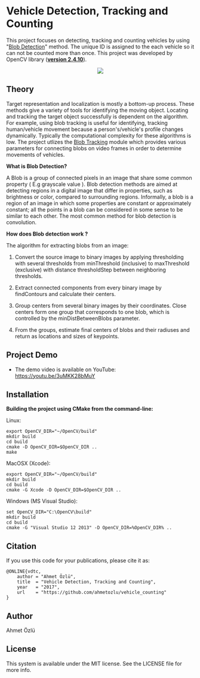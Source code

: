 
# Vehicle Detection, Tracking and Counting
This project focuses on detecting, tracking and counting vehicles by using "[Blob Detection](http://www.learnopencv.com/blob-detection-using-opencv-python-c/)" method. The unique ID is assigned to the each vehicle so it can not be counted more than once. This project was developed by OpenCV library (**[version 2.4.10](https://sourceforge.net/projects/opencvlibrary/files/opencv-win/2.4.10/)**).

<p align="center">
  <img src="https://user-images.githubusercontent.com/22610163/30249200-efa2b594-963f-11e7-8c3e-b378cbf49101.gif">
</p>

## Theory
Target representation and localization is mostly a bottom-up process. These methods give a variety of tools for identifying the moving object. Locating and tracking the target object successfully is dependent on the algorithm. For example, using blob tracking is useful for identifying, tracking human/vehicle movement because a person's/vehicle's profile changes dynamically. Typically the computational complexity for these algorithms is low. The project utlizes the [Blob Tracking](https://github.com/ahmetozlu/vehicle_counting/blob/master/VehicleDetectionAndCounting/Blob.cpp) module which provides various parameters for connecting blobs on video frames in order to determine movements of vehicles. 

**What is Blob Detection?**

A Blob is a group of connected pixels in an image that share some common property ( E.g grayscale value ). Blob detection methods are aimed at detecting regions in a digital image that differ in properties, such as brightness or color, compared to surrounding regions. Informally, a blob is a region of an image in which some properties are constant or approximately constant; all the points in a blob can be considered in some sense to be similar to each other. The most common method for blob detection is convolution.

**How does Blob detection work ?**

The algorithm for extracting blobs from an image:

1. Convert the source image to binary images by applying thresholding with several thresholds from minThreshold (inclusive) to maxThreshold (exclusive) with distance thresholdStep between neighboring thresholds.

2. Extract connected components from every binary image by findContours and calculate their centers.

3. Group centers from several binary images by their coordinates. Close centers form one group that corresponds to one blob, which is controlled by the minDistBetweenBlobs parameter.

4. From the groups, estimate final centers of blobs and their radiuses and return as locations and sizes of keypoints.

## Project Demo
- The demo video is available on YouTube: https://youtu.be/3uMKK28bMuY

## Installation


**Building the project using CMake from the command-line:**

Linux:

    export OpenCV_DIR="~/OpenCV/build"
    mkdir build
    cd build
    cmake -D OpenCV_DIR=$OpenCV_DIR ..
    make 

MacOSX (Xcode):

    export OpenCV_DIR="~/OpenCV/build"
    mkdir build
    cd build
    cmake -G Xcode -D OpenCV_DIR=$OpenCV_DIR ..    

Windows (MS Visual Studio):

    set OpenCV_DIR="C:\OpenCV\build"
    mkdir build
    cd build
    cmake -G "Visual Studio 12 2013" -D OpenCV_DIR=%OpenCV_DIR% ..  

## Citation
If you use this code for your publications, please cite it as:

    @ONLINE{vdtc,
        author = "Ahmet Özlü",
        title  = "Vehicle Detection, Tracking and Counting",
        year   = "2017",
        url    = "https://github.com/ahmetozlu/vehicle_counting"
    }

## Author
Ahmet Özlü

## License
This system is available under the MIT license. See the LICENSE file for more info.
